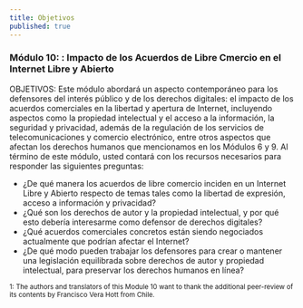 ```yaml
---
title: Objetivos
published: true
---
```


### Módulo 10: : Impacto de los Acuerdos de Libre Cmercio en el Internet Libre y Abierto 

OBJETIVOS: Este módulo abordará un aspecto contemporáneo para los defensores del interés público y de los derechos digitales: el impacto de los acuerdos comerciales en la libertad y apertura de Internet, incluyendo aspectos como la propiedad intelectual y el acceso a la información, la seguridad y privacidad, además de la regulación de los servicios de telecomunicaciones y comercio electrónico, entre otros aspectos que afectan los derechos humanos que mencionamos en los Módulos 6 y 9. Al término de este módulo, usted contará con los recursos necesarios para responder las siguientes preguntas:
<ul><li> ¿De qué manera los acuerdos de libre comercio inciden en un Internet Libre y Abierto respecto de temas tales como la libertad de expresión, acceso a información y privacidad?
<li> ¿Qué son los derechos de autor y la propiedad intelectual, y por qué esto debería interesarme como defensor de derechos digitales?
<li> ¿Qué acuerdos comerciales concretos están siendo negociados actualmente que podrían afectar el Internet?
<li> ¿De qué modo pueden trabajar los defensores para crear o mantener una legislación equilibrada sobre derechos de autor y propiedad intelectual, para preservar los derechos humanos en línea?
</ul>

<sub>1: The authors and translators of this Module 10 want to thank the additional peer-review of its contents by Francisco Vera Hott from Chile. </sub>
